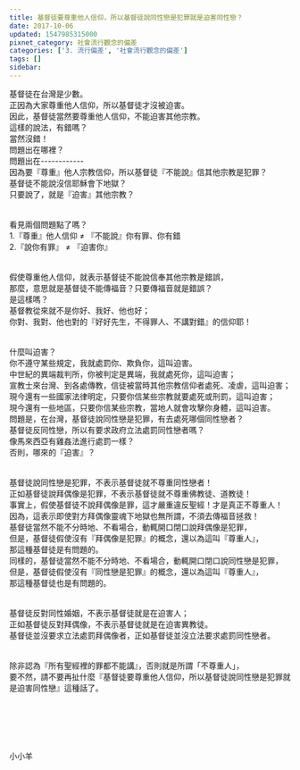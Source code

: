 ```yaml
---
title: 基督徒要尊重他人信仰，所以基督徒說同性戀是犯罪就是迫害同性戀？
date: 2017-10-06
updated: 1547985315000
pixnet_category: 社會流行觀念的偏差
categories: ['3. 流行偏差', '社會流行觀念的偏差']
tags: []
sidebar: 
---
```


<p>基督徒在台灣是少數。<br/>正因為大家尊重他人信仰，所以基督徒才沒被迫害。<br/>因此，基督徒當然要尊重他人信仰，不能迫害其他宗教。<br/><!--more-->這樣的說法，有錯嗎？<br/>當然沒錯！<br/>問題出在哪裡？<br/>問題出在------------<br/>因為要『尊重』他人宗教信仰，所以基督徒『不能說』信其他宗教是犯罪？<br/>基督徒不能說沒信耶穌會下地獄？<br/>只要說了，就是『迫害』其他宗教？<br/><br/><br/>看見兩個問題點了嗎？<br/>1.『尊重』他人信仰 ≠ 『不能說』你有罪、你有錯<br/>2.『說你有罪』  ≠ 『迫害你』<br/><br/><br/>假使尊重他人信仰，就表示基督徒不能說信奉其他宗教是錯誤，<br/>那麼，意思就是基督徒不能傳福音？只要傳福音就是錯誤？<br/>是這樣嗎？<br/>基督教從來就不是你好、我好、他也好；<br/>你對、我對、他也對的『好好先生，不得罪人、不講對錯』的信仰耶！<br/><br/><br/>什麼叫迫害？<br/>你不遵守某些規定，我就處罰你、欺負你，這叫迫害。<br/>中世紀的異端裁判所，你被判定是異端，我就處死你，這叫迫害；<br/>宣教士來台灣、到各處傳教，信徒被當時其他宗教信仰者處死、凌虐，這叫迫害；<br/>現今還有一些國家法律明定，只要你信某些宗教就要處死或刑罰，這叫迫害；<br/>現今還有一些地區，只要你信某些宗教，當地人就會攻擊你身體，這叫迫害。<br/>問題是，在台灣，基督徒說同性戀是犯罪，有去處死哪個同性戀者？<br/>基督徒反同性戀，所以有要求政府立法處罰同性戀者嗎？<br/>像馬來西亞有雞姦法進行處罰一樣？<br/>否則，哪來的『迫害』？<br/><br/><br/>基督徒說同性戀是犯罪，不表示基督徒就不尊重同性戀者！<br/>正如基督徒說拜偶像是犯罪，不表示基督徒就不尊重佛教徒、道教徒！<br/>事實上，假使基督徒不說拜偶像是罪，這才嚴重違反聖經！才是真正不尊重人！<br/>因為，這表示即使對方拜偶像靈魂下地獄也無所謂，不須去傳福音拯救！<br/>基督徒當然不能不分時地、不看場合，動輒開口閉口說拜偶像是犯罪，<br/>但是，基督徒假使沒有『拜偶像是犯罪』的概念，還以為這叫『尊重人』，<br/>那這種基督徒是有問題的。<br/>同樣的，基督徒當然不能不分時地、不看場合，動輒開口閉口說同性戀是犯罪，<br/>但是，基督徒假使沒有『同性戀是犯罪』的概念，還以為這叫『尊重人』，<br/>那這種基督徒也是有問題的。<br/><br/><br/>基督徒反對同性婚姻，不表示基督徒就是在迫害人；<br/>正如基督徒反對拜偶像，不表示基督徒就是在迫害異教徒。<br/>基督徒並沒要求立法處罰拜偶像者，正如基督徒並沒立法要求處罰同性戀者。<br/><br/><br/>除非認為『所有聖經裡的罪都不能講』，否則就是所謂「不尊重人」，<br/>要不然，請不要再扯什麼『基督徒要尊重他人信仰，所以基督徒說同性戀是犯罪就是迫害同性戀』這種話了。<br/><br/><br/><br/><br/><br/><br/>小小羊<br/><br/><br/><br/></p>
